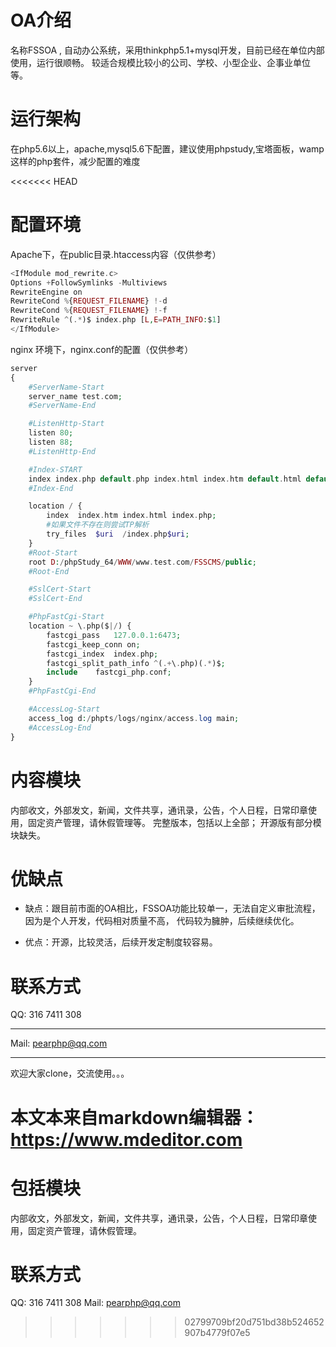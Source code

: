 # OA介绍
名称FSSOA , 自动办公系统，采用thinkphp5.1+mysql开发，目前已经在单位内部使用，运行很顺畅。
较适合规模比较小的公司、学校、小型企业、企事业单位等。

# 运行架构
在php5.6以上，apache,mysql5.6下配置，建议使用phpstudy,宝塔面板，wamp这样的php套件，减少配置的难度

<<<<<<< HEAD
# 配置环境
Apache下，在public目录.htaccess内容（仅供参考）

```php
<IfModule mod_rewrite.c>
Options +FollowSymlinks -Multiviews
RewriteEngine on
RewriteCond %{REQUEST_FILENAME} !-d
RewriteCond %{REQUEST_FILENAME} !-f
RewriteRule ^(.*)$ index.php [L,E=PATH_INFO:$1]
</IfModule>
```
nginx 环境下，nginx.conf的配置（仅供参考）
```php
server
{
    #ServerName-Start
    server_name test.com;
    #ServerName-End

    #ListenHttp-Start
    listen 80;
    listen 88;
    #ListenHttp-End

    #Index-START
    index index.php default.php index.html index.htm default.html default.htm;
    #Index-End

    location / {
        index  index.htm index.html index.php;
        #如果文件不存在则尝试TP解析
        try_files  $uri  /index.php$uri;
    }
    #Root-Start
    root D:/phpStudy_64/WWW/www.test.com/FSSCMS/public;
    #Root-End

    #SslCert-Start
    #SslCert-End

    #PhpFastCgi-Start
    location ~ \.php($|/) {
        fastcgi_pass   127.0.0.1:6473;
        fastcgi_keep_conn on;
        fastcgi_index  index.php;
        fastcgi_split_path_info ^(.+\.php)(.*)$;
        include    fastcgi_php.conf;
    }
    #PhpFastCgi-End

    #AccessLog-Start
    access_log d:/phpts/logs/nginx/access.log main;
    #AccessLog-End
}
```

# 内容模块
内部收文，外部发文，新闻，文件共享，通讯录，公告，个人日程，日常印章使用，固定资产管理，请休假管理等。
完整版本，包括以上全部；
开源版有部分模块缺失。

# 优缺点
- 缺点：跟目前市面的OA相比，FSSOA功能比较单一，无法自定义审批流程，因为是个人开发，代码相对质量不高，
代码较为臃肿，后续继续优化。

- 优点：开源，比较灵活，后续开发定制度较容易。

# 联系方式
QQ: 316 7411 308
***
Mail: pearphp@qq.com
***
欢迎大家clone，交流使用。。。 

本文本来自markdown编辑器：https://www.mdeditor.com
=======
# 包括模块
内部收文，外部发文，新闻，文件共享，通讯录，公告，个人日程，日常印章使用，固定资产管理，请休假管理。

# 联系方式
QQ: 316 7411 308
Mail: pearphp@qq.com
>>>>>>> 02799709bf20d751bd38b524652907b4779f07e5
